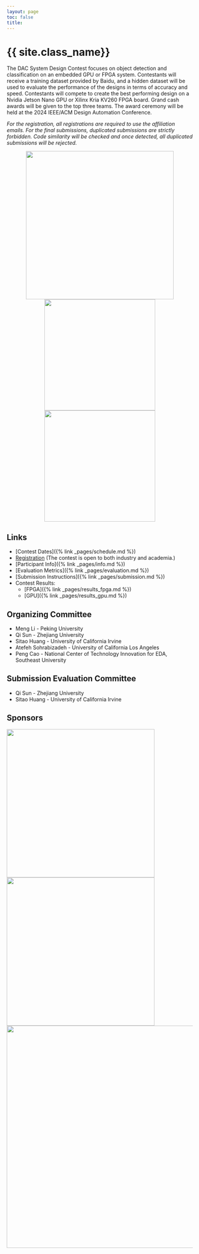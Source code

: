 ```yaml
---
layout: page
toc: false
title: 
---
```


# {{ site.class_name}}

The DAC System Design Contest focuses on object detection and classification on an embedded GPU or FPGA system. Contestants will receive a training dataset provided by Baidu, and a hidden dataset will be used to evaluate the performance of the designs in terms of accuracy and speed. Contestants will compete to create the best performing design on a Nvidia Jetson Nano GPU or  Xilinx Kria KV260 FPGA board. Grand cash awards will be given to the top three teams. The award ceremony will be held at the 2024 IEEE/ACM Design Automation Conference. 

*For the registration, all registrations are required to use the affiliation emails. For the final submissions, duplicated submissions are strictly forbidden. Code similarity will be checked and once detected, all duplicated submissions will be rejected.*

<p align="middle">
    <img src="{% link media/object_detection_example.jfif %}" width="400" class="center">
    <img src="{% link media/kria.png %}" width="300" class="center">
    <img src="{% link media/jetson.jpg %}" width="300" class="center">
</p>


## Links

  * [Contest Dates]({% link _pages/schedule.md %})
  * [Registration](https://forms.gle/oojPSbhYdup8SN4t5) (The contest is open to both industry and academia.)
  * [Participant Info]({% link _pages/info.md %})
  * [Evaluation Metrics]({% link _pages/evaluation.md %})
  * [Submission Instructions]({% link _pages/submission.md %})
  * Contest Results: 
    * [FPGA]({% link _pages/results_fpga.md %}) 
    * [GPU]({% link _pages/results_gpu.md %})


## Organizing Committee
  * Meng Li - Peking University
  * Qi Sun - Zhejiang University
  * Sitao Huang - University of California Irvine
  * Atefeh Sohrabizadeh - University of California Los Angeles
  * Peng Cao - National Center of Technology Innovation for EDA, Southeast University

## Submission Evaluation Committee
  * Qi Sun - Zhejiang University
  * Sitao Huang - University of California Irvine

## Sponsors

<img src="{% link media/AMD_E_Blk_RGB.png %}" width="400">

<img src="{% link media/baidu.png %}" width="400">

<img src="{% link media/eda_center.jpg %}" width="600">
